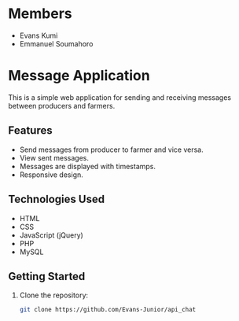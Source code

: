 # Members
- Evans Kumi
- Emmanuel Soumahoro

# Message Application

This is a simple web application for sending and receiving messages between producers and farmers.

## Features

- Send messages from producer to farmer and vice versa.
- View sent messages.
- Messages are displayed with timestamps.
- Responsive design.

## Technologies Used

- HTML
- CSS
- JavaScript (jQuery)
- PHP
- MySQL

## Getting Started

1. Clone the repository:
   ```bash
   git clone https://github.com/Evans-Junior/api_chat
